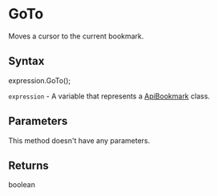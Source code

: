# GoTo

Moves a cursor to the current bookmark.

## Syntax

expression.GoTo();

`expression` - A variable that represents a [ApiBookmark](../ApiBookmark.md) class.

## Parameters

This method doesn't have any parameters.

## Returns

boolean